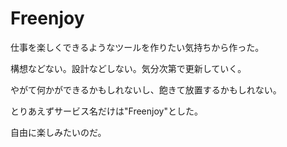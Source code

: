 # Freenjoy

仕事を楽しくできるようなツールを作りたい気持ちから作った。

構想などない。設計などしない。気分次第で更新していく。

やがて何かができるかもしれないし、飽きて放置するかもしれない。

とりあえずサービス名だけは"Freenjoy"とした。

自由に楽しみたいのだ。
